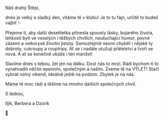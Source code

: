Náš drahý Štěpi,

dnes je velký a sladký den, vítáme tě v klubu! Je to tu fajn, určitě to budeš vajbit ✨

Přejeme ti, aby další desetiletka přinesla spousty lásky, bujarého života, lehkosti bytí ve veselých i těžkých chvílích, neutuchající humor, pevné zázemí a velkorysé životní jistoty. Samozřejmě nesmí chybět i nějaké ty dobroty, cukroupy a rouptripy. Ať se i nadále utužují přátelství a tvoří se nová. A ať se konečně ukáže i ten manžel!

Slavíme dnes s tebou, žel jen na dálku. Dost nás to mrzí. Rádi bychom ti to vynahradili něčím epesním, společným a naším. Zveme tě na VÝLET! Stačí vybrat volný víkend, ideálně ještě na podzim. Zbytek je na nás. 

Máme tě moc rádi a těšíme na mnoho dalších společných chvil.

S láskou,

Iljík, Berbera a Dzorík

💛

